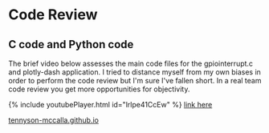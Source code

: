 # Code Review

## C code and Python code

The brief video below assesses the main code files for the gpiointerrupt.c and plotly-dash application. I tried to distance myself from my own biases in order to perform the code review but I'm sure I've fallen short. In a real team code review you get more opportunities for objectivity.

{% include youtubePlayer.html id="lrlpe41CcEw" %}
[link here](https://youtu.be/lrlpe41CcEw)

[tennyson-mccalla.github.io](https://tennyson-mccalla.github.io)
